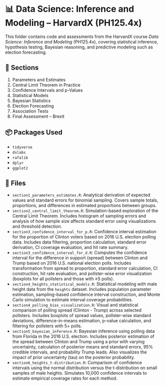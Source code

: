 # 📊 Data Science: Inference and Modeling – HarvardX (PH125.4x)

This folder contains code and assessments from the HarvardX course *Data Science: Inference and Modeling* (PH125.4x), covering statistical inference, hypothesis testing, Bayesian reasoning, and predictive modeling such as election forecasting.

## 📅 Sections

1. Parameters and Estimates  
2. Central Limit Theorem in Practice  
3. Confidence Intervals and p-Values  
4. Statistical Models  
5. Bayesian Statistics  
6. Election Forecasting  
7. Association Tests  
8. Final Assessment – Brexit

## 📦 Packages Used

- `tidyverse`
- `dslabs`
- `rafalib`
- `dplyr`
- `ggplot2`

## 📁 Files

- `section1_parameters_estimates.R`: Analytical derivation of expected values and standard errors for binomial sampling. Covers sample totals, proportions, and differences in estimated proportions between groups.
- `section2_central_limit_theorem.R`: Simulation-based exploration of the Central Limit Theorem. Includes histogram of sampling errors and analysis of how sample size affects standard error using visualizations and threshold detection.
- `section3_confidence_interval_for_p.R`: Confidence interval estimation for the proportion of Clinton voters based on 2016 U.S. election polling data. Includes data filtering, proportion calculation, standard error derivation, CI coverage evaluation, and hit rate summary.
- `section3_confidence_interval_for_d.R`: Computes the confidence interval for the difference in support (spread) between Clinton and Trump based on 2016 U.S. national election polls. Includes transformation from spread to proportion, standard error calculation, CI construction, hit rate evaluation, and pollster-wise error visualization (boxplots for all pollsters and those with ≥5 polls).
- `section4_heights_statistical_models.R`: Statistical modeling with male height data from the `heights` dataset. Includes population parameter estimation, sampling-based confidence interval construction, and Monte Carlo simulation to estimate interval coverage probabilities.
- `section4_polling_bias_visualization.R`: Visual and statistical comparison of polling spread (Clinton - Trump) across selected pollsters. Includes boxplots of spread values, pollster-wise standard deviations, difference-in-means estimation, p-value calculation, and filtering for pollsters with 5+ polls.
- `section5_bayesian_inference.R`: Bayesian inference using polling data from Florida in the 2016 U.S. election. Includes posterior estimation of the spread between Clinton and Trump using a prior with varying uncertainty, calculation of posterior means and standard errors, 95% credible intervals, and probability Trump leads. Also visualizes the impact of prior uncertainty (tau) on the posterior probability.
- `section6_heights_t-distribution.R`: Comparison of confidence intervals using the normal distribution versus the t-distribution on small samples of male heights. Simulates 10,000 confidence intervals to estimate empirical coverage rates for each method.
